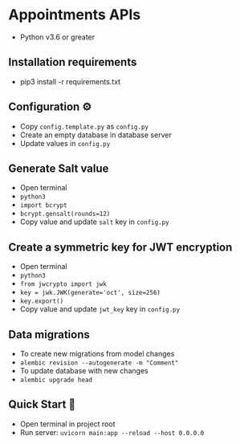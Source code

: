 # Appointments APIs
- Python v3.6 or greater

## Installation requirements
- pip3 install -r requirements.txt 

## Configuration ⚙️
- Copy `config.template.py` as `config.py`
- Create an empty database in database server
- Update values in `config.py`

## Generate Salt value
- Open terminal
- `python3`
- `import bcrypt`
- `bcrypt.gensalt(rounds=12)`
- Copy value and update `salt` key in `config.py`

## Create a symmetric key for JWT encryption
- Open terminal
- `python3`
- `from jwcrypto import jwk`
- `key = jwk.JWK(generate='oct', size=256)`
- `key.export()`
- Copy value and update `jwt_key` key in `config.py`

## Data migrations
- To create new migrations from model changes
- `alembic revision --autogenerate -m "Comment"`
- To update database with new changes
- `alembic upgrade head`

## Quick Start 🚀
- Open terminal in project root
- Run server: `uvicorn main:app --reload --host 0.0.0.0`
